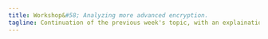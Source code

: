 ```yaml
---
title: Workshop&#58; Analyzing more advanced encryption.
tagline: Continuation of the previous week's topic, with an explaination of the basic examples. [Files for both weeks](https://github.com/Hashdump/Resources/tree/master/Bad%20Crypto)
---
```

